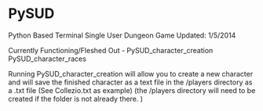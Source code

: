 # PySUD
Python Based Terminal Single User Dungeon Game Updated: 1/5/2014 

Currently Functioning/Fleshed Out - 
PySUD_character_creation
PySUD_character_races

Running PySUD_character_creation will allow you to create a new character and will save the finished character as a text file in the /players directory as a .txt file (See Collezio.txt as example) (the /players directory will need to be created if the folder is not already there. )
